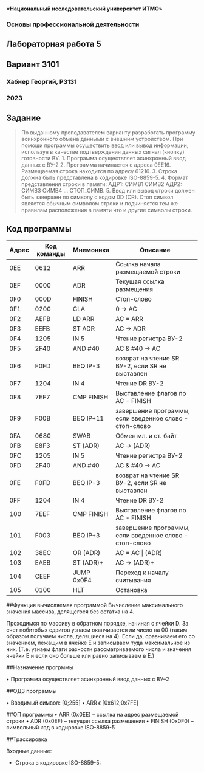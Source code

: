 <!-- # Отчет по лабораторной работе №1 -->
#### «Национальный исследовательский университет ИТМО»
### Основы профессиональной деятельности
## Лабораторная работа 5
## Вариант 3101
### Хабнер Георгий, P3131
###  2023

## Задание
> По выданному преподавателем варианту разработать программу асинхронного обмена данными с внешним устройством. При помощи программы осуществить ввод или вывод информации, используя в качестве подтверждения данных сигнал (кнопку) готовности ВУ.
    1. Программа осуществляет асинхронный ввод данных с ВУ-2
    2. Программа начинается с адреса 0EE16. Размещаемая строка находится по адресу 61216.
    3. Строка должна быть представлена в кодировке ISO-8859-5.
    4. Формат представления строки в памяти: АДР1: СИМВ1 СИМВ2 АДР2: СИМВ3 СИМВ4 ... СТОП_СИМВ.
    5. Ввод или вывод строки должен быть завершен по символу c кодом 0D (CR). Стоп символ является обычным символом строки и подчиняется тем же правилам расположения в памяти что и другие символы строки.

## Код программы

| Адрес | Код команды | Мнемоника  | Описание                                                |
|-------|-------------|------------|---------------------------------------------------------|
| 0EE   | 0612        | ARR        | Ссылка начала размещаемой строки                        |
| 0EF   | 0000        | ADR        | Текущая ссылка размещения                               |
| 0F0   | 000D        | FINISH     | Стоп-слово                                              |
| 0F1   | 0200        | CLA        | 0 -> AC                                                 |
| 0F2   | AEFB        | LD ARR     | AC = ARR                                                |
| 0F3   | EEFB        | ST ADR     | AC -> ADR                                               |
| 0F4   | 1205        | IN 5       | Чтение регистра ВУ-2                                    |
| 0F5   | 2F40        | AND #40    | AC & #40 -> AC                                          |
| 0F6   | F0FD        | BEQ IP-3   | возврат на чтение SR ВУ-2, если SR не выставлен         |
| 0F7   | 1204        | IN 4       | Чтение DR ВУ-2                                          |
| 0F8   | 7EF7        | CMP FINISH | Выставление флагов по AC - FINISH                       |
| 0F9   | F00B        | BEQ IP+11  | завершение программы, если введенное слово - стоп-слово |
| 0FA   | 0680        | SWAB       | Обмен мл. и ст. байт                                    |
| 0FB   | E8F3        | ST (ADR)   | AC -> (ADR)                                             |
| 0FC   | 1205        | IN 5       | Чтение регистра ВУ-2                                    |
| 0FD   | 2F40        | AND #40    | AC & #40 -> AC                                          |
| 0FE   | F0FD        | BEQ IP-3   | возврат на чтение SR ВУ-2, если SR не выставлен         |
| 0FF   | 1204        | IN 4       | Чтение DR ВУ-2                                          |
| 100   | 7EEF        | CMP FINISH | Выставление флагов по AC - FINISH                       |
| 101   | F003        | BEQ IP+3   | завершение программы, если введенное слово - стоп-слово |
| 102   | 38EC        | OR (ADR)   | AC = AC \| (ADR)                                        |
| 103   | EAEB        | ST (ADR)+  | AC -> (ADR)+                                            |
| 104   | CEEF        | JUMP 0x0F4 | Переход к началу считывания                             |
| 105   | 0100        | HLT        | Остановка                                               |


##Функция вычисляемая программой
Вычисление максимального значения массива, делящегося без остатка на 4.

Проходимся по массиву в обратном порядке, начиная с ячейки D.
За счет побитобых сдвигов узнаем оканчивается ли число на 00 (таким образом получаем числа, делящиеся на 4).
Если да, сравниваем его со значением, лежащим в ячейке E и записываем туда максимальное из них. 
(Т.е. узнаем флаги разности рассматриваемого числа и значения ячейки E и если оно больше или равно записываем в E.)

##Назначение прогрммы

•	Программа осуществляет асинхронный ввод данных с ВУ–2

##ОДЗ программы

•	Вводимый символ: [0;255]
•	ARR ϵ [0x612;0x7FE]

##ОП программы
•	ARR (0x0EE) – ссылка на адрес размещаемой строки
•   ADR (0x0EF) – текущая ссылка размещения
•	FINISH (0x0F0) – символьный код в кодировке ISO-8859-5

##Трассировка

Входные данные:

- Cтрока в кодировке ISO-8859-5:
   

<!-- | Адр | Знчн | IP  | CR   | AR  | DR   | SP  | BR   | AC   | PS  | NZVC | Адр | Знчн |
|-----|------|-----|------|-----|------|-----|------|------|-----|------|-----|------| -->

